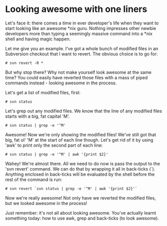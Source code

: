 # Looking awesome with one liners

Let's face it: there comes a time in ever developer's life when they want to start looking like an awesome *nix guru. Nothing impresses other newbie developers more than typing a seemingly massive command into a *nix shell and having magic happen. 

Let me give you an example. I've got a whole bunch of modified files in an Subversion checkout that I want to revert. The obvious choice is to go for:


    # svn revert -R *


But why stop there? Why not make yourself look awesome at the same time? You could easily have reverted those files with a mass of piped commands instead - looking awesome in the process. 

Let's get a list of modified files, first:


    # svn status


Let's grep out any modified files. We know that the line of any modified files starts with a big, fat capital 'M'.


    # svn status | grep -e '^M'


Awesome! Now we're only showing the modified files! We've still got that big, fat ol' 'M' at the start of each line though. Let's get rid of it by using 'awk' to print only the second part of each line:


    # svn status | grep -e '^M' | awk '{print $2}'


Wahey! We're almost there. All we need to do now is pass the output to the 'svn revert' command. We can do that by wrapping it all in back-ticks (`). Anything enclosed in back-ticks will be evaluated by the shell before the rest of the command is run:


    # svn revert `svn status | grep -e '^M' | awk '{print $2}'`


Now we're really awesome! Not only have we reverted the modified files, but we looked awesome in the process!

Just remember: it's not all about looking awesome. You've actually learnt something today: how to use awk, grep and back-ticks (to look awesome).